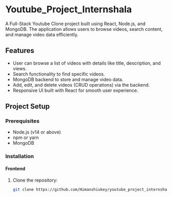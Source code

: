 # Youtube_Project_Internshala
A Full-Stack Youtube Clone project built using React, Node.js, and MongoDB. The application allows users to browse videos, search content, and manage video data efficiently.

## Features
- User can browse a list of videos with details like title, description, and views.
- Search functionality to find specific videos.
- MongoDB backend to store and manage video data.
- Add, edit, and delete videos (CRUD operations) via the backend.
- Responsive UI built with React for smooth user experience.

## Project Setup

### Prerequisites
- Node.js (v14 or above)
- npm or yarn
- MongoDB

### Installation

#### Frontend
1. Clone the repository:
   ```bash
   git clone https://github.com/Himanshiukey/youtube_project_internshala
   
